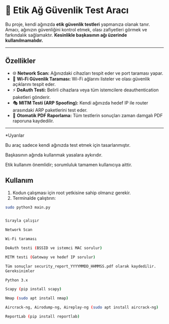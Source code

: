 # 🔐 Etik Ağ Güvenlik Test Aracı

Bu proje, kendi ağınızda **etik güvenlik testleri** yapmanıza olanak tanır. Amacı, ağınızın güvenliğini kontrol etmek, olası zafiyetleri görmek ve farkındalık sağlamaktır. **Kesinlikle başkasının ağı üzerinde kullanılmamalıdır.**

---

## Özellikler

- 🌐 **Network Scan:** Ağınızdaki cihazları tespit eder ve port taraması yapar.  
- 📡 **Wi-Fi Güvenlik Taraması:** Wi-Fi ağlarını listeler ve olası güvenlik açıklarını tespit eder.  
- ⚡ **DeAuth Testi:** Belirli cihazlara veya tüm istemcilere deauthentication paketleri gönderir.  
- 🎭 **MITM Testi (ARP Spoofing):** Kendi ağınızda hedef IP ile router arasındaki ARP paketlerini test eder.  
- 📝 **Otomatik PDF Raporlama:** Tüm testlerin sonuçları zaman damgalı PDF raporuna kaydedilir.  

---


*Uyarılar

Bu araç sadece kendi ağınızda test etmek için tasarlanmıştır.

Başkasının ağında kullanmak yasalara aykırıdır.

Etik kullanım önemlidir; sorumluluk tamamen kullanıcıya aittir.


## Kullanım

1. Kodun çalışması için root yetkisine sahip olmanız gerekir.  
2. Terminalde çalıştırın:

```bash
sudo python3 main.py


Sırayla çalışır

Network Scan

Wi-Fi taraması

DeAuth testi (BSSID ve istemci MAC sorulur)

MITM testi (Gateway ve hedef IP sorulur)

Tüm sonuçlar security_report_YYYYMMDD_HHMMSS.pdf olarak kaydedilir.
Gereksinimler

Python 3.x

Scapy (pip install scapy)

Nmap (sudo apt install nmap)

Aircrack-ng, Airodump-ng, Aireplay-ng (sudo apt install aircrack-ng)

ReportLab (pip install reportlab)


